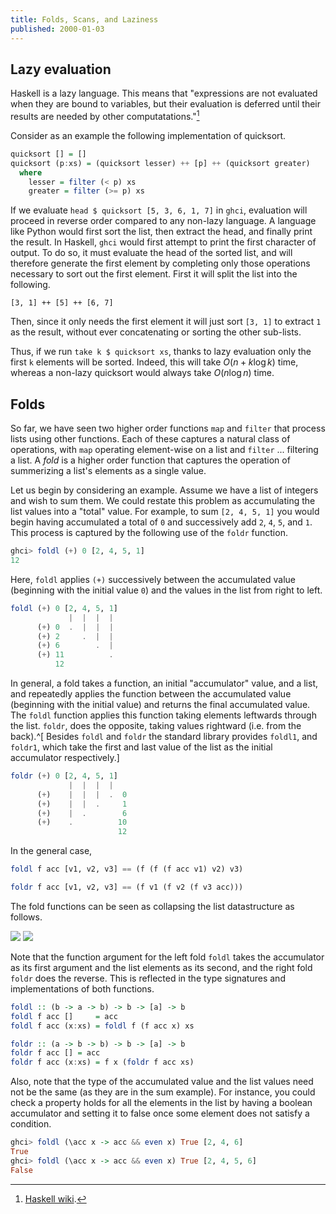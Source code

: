 ```yaml
---
title: Folds, Scans, and Laziness
published: 2000-01-03
---
```


## Lazy evaluation

Haskell is a lazy language. This means that "expressions are not evaluated when
they are bound to variables, but their evaluation is deferred until their
results are needed by other computatations."[^source]

[^source]: [Haskell wiki](https://wiki.haskell.org/Lazy_evaluation).

Consider as an example the following implementation of quicksort.

```haskell
quicksort [] = []
quicksort (p:xs) = (quicksort lesser) ++ [p] ++ (quicksort greater)
  where
    lesser = filter (< p) xs
    greater = filter (>= p) xs
```

If we evaluate `head $ quicksort [5, 3, 6, 1, 7]` in `ghci`, evaluation will
proceed in reverse order compared to any non-lazy language. A language
like Python would first sort the list, then extract the head, and finally print
the result. In Haskell, `ghci` would first attempt to print the first character
of output. To do so, it must evaluate the head of the sorted list, and will
therefore generate the first element by completing only those operations
necessary to sort out the first element. First it will split the list into the
following.

```
[3, 1] ++ [5] ++ [6, 7]
```

Then, since it only needs the first element it will just sort `[3, 1]` to
extract `1` as the result, without ever concatenating or sorting the other
sub-lists.

Thus, if we run `take k $ quicksort xs`, thanks to lazy evaluation only the
first `k` elements will be sorted.  Indeed, this will take $O(n + k \log k)$
time, whereas a non-lazy quicksort would always take $O(n \log n)$ time.

## Folds

So far, we have seen two higher order functions `map` and `filter` that process
lists using other functions. Each of these captures a natural class of
operations, with `map` operating element-wise on a list and `filter` ...
filtering a list. A _fold_ is a higher order function that captures the
operation of summerizing a list's elements as a single value.

Let us begin by considering an example. Assume we have a list of integers and
wish to sum them. We could restate this problem as accumulating the list values
into a "total" value. For example, to sum `[2, 4, 5, 1]` you would begin having
accumulated a total of `0` and successively add `2`, `4`, `5`, and `1`. This
process is captured by the following use of the `foldr` function.

```haskell
ghci> foldl (+) 0 [2, 4, 5, 1]
12
```

Here, `foldl` applies `(+)` successively between the accumulated value
(beginning with the initial value `0`) and the values in the list from right to
left.

```haskell
foldl (+) 0 [2, 4, 5, 1]
             |  |  |  |
      (+) 0  .  |  |  |
      (+) 2     .  |  |
      (+) 6        .  |
      (+) 11          .
          12
```

In general, a fold takes a function, an initial "accumulator" value, and a list,
and repeatedly applies the function between the accumulated value (beginning
with the initial value) and returns the final accumulated value. The `foldl`
function applies this function taking elements leftwards through the list.
`foldr`, does the opposite, taking values rightward (i.e. from the back).^[
Besides `foldl` and `foldr` the standard library provides `foldl1`, and
`foldr1`, which take the first and last value of the list as the initial
accumulator respectively.]

```haskell
foldr (+) 0 [2, 4, 5, 1]
             |  |  |  |
      (+)    |  |  |  .  0
      (+)    |  |  .     1
      (+)    |  .        6
      (+)    .          10
                        12
```

In the general case,

```haskell
foldl f acc [v1, v2, v3] == (f (f (f acc v1) v2) v3)

foldr f acc [v1, v2, v3] == (f v1 (f v2 (f v3 acc)))
```

The fold functions can be seen as collapsing the list datastructure as follows.

![](https://wiki.haskell.org/wikiupload/5/5a/Left-fold-transformation.png)
![](https://wiki.haskell.org/wikiupload/3/3e/Right-fold-transformation.png)

Note that the function argument for the left fold `foldl` takes the accumulator as its
first argument and the list elements as its second, and the right fold `foldr` does the
reverse. This is reflected in the type signatures and implementations of both
functions.

```haskell
foldl :: (b -> a -> b) -> b -> [a] -> b
foldl f acc []     = acc
foldl f acc (x:xs) = foldl f (f acc x) xs

foldr :: (a -> b -> b) -> b -> [a] -> b
foldr f acc [] = acc
foldr f acc (x:xs) = f x (foldr f acc xs)
```

Also, note that the type of the accumulated value and the list values need not
be the same (as they are in the sum example). For instance, you could check a
property holds for all the elements in the list by having a boolean accumulator
and setting it to false once some element does not satisfy a condition.

```haskell
ghci> foldl (\acc x -> acc && even x) True [2, 4, 6]
True
ghci> foldl (\acc x -> acc && even x) True [2, 4, 5, 6]
False
```

<!-- TODO folds and laziness -->
